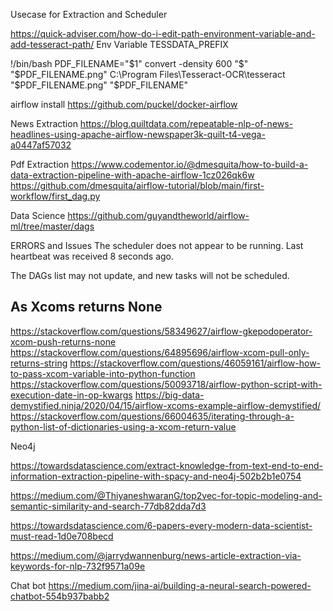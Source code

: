 Usecase for Extraction and Scheduler





https://quick-adviser.com/how-do-i-edit-path-environment-variable-and-add-tesseract-path/
Env Variable TESSDATA_PREFIX


!/bin/bash
PDF_FILENAME="$1"
convert -density 600 "$" "$PDF_FILENAME.png"
C:\Program Files\Tesseract-OCR\tesseract "$PDF_FILENAME.png" "$PDF_FILENAME"
 
airflow install
https://github.com/puckel/docker-airflow

News Extraction
https://blog.quiltdata.com/repeatable-nlp-of-news-headlines-using-apache-airflow-newspaper3k-quilt-t4-vega-a0447af57032

Pdf Extraction
https://www.codementor.io/@dmesquita/how-to-build-a-data-extraction-pipeline-with-apache-airflow-1cz026qk6w
https://github.com/dmesquita/airflow-tutorial/blob/main/first-workflow/first_dag.py

Data Science
https://github.com/guyandtheworld/airflow-ml/tree/master/dags


ERRORS and Issues 
The scheduler does not appear to be running. Last heartbeat was received 8 seconds ago.

The DAGs list may not update, and new tasks will not be scheduled.


## As Xcoms returns None 
https://stackoverflow.com/questions/58349627/airflow-gkepodoperator-xcom-push-returns-none
https://stackoverflow.com/questions/64895696/airflow-xcom-pull-only-returns-string
https://stackoverflow.com/questions/46059161/airflow-how-to-pass-xcom-variable-into-python-function
https://stackoverflow.com/questions/50093718/airflow-python-script-with-execution-date-in-op-kwargs
https://big-data-demystified.ninja/2020/04/15/airflow-xcoms-example-airflow-demystified/
https://stackoverflow.com/questions/66004635/iterating-through-a-python-list-of-dictionaries-using-a-xcom-return-value

Neo4j

https://towardsdatascience.com/extract-knowledge-from-text-end-to-end-information-extraction-pipeline-with-spacy-and-neo4j-502b2b1e0754



https://medium.com/@ThiyaneshwaranG/top2vec-for-topic-modeling-and-semantic-similarity-and-search-77db82dda7d3

https://towardsdatascience.com/6-papers-every-modern-data-scientist-must-read-1d0e708becd

https://medium.com/@jarrydwannenburg/news-article-extraction-via-keywords-for-nlp-732f9571a09e

Chat bot
https://medium.com/jina-ai/building-a-neural-search-powered-chatbot-554b937babb2